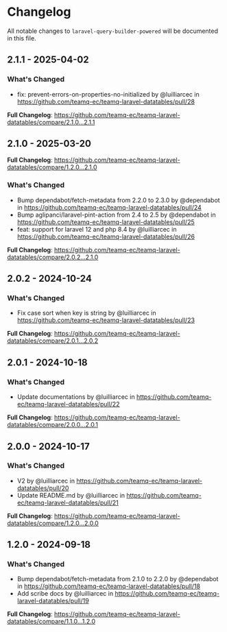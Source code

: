 # Changelog

All notable changes to `laravel-query-builder-powered` will be documented in this file.

## 2.1.1 - 2025-04-02

### What's Changed

* fix: prevent-errors-on-properties-no-initialized by @luilliarcec in https://github.com/teamq-ec/teamq-laravel-datatables/pull/28

**Full Changelog**: https://github.com/teamq-ec/teamq-laravel-datatables/compare/2.1.0...2.1.1

## 2.1.0 - 2025-03-20

**Full Changelog**: https://github.com/teamq-ec/teamq-laravel-datatables/compare/1.2.0...2.1.0

### What's Changed

* Bump dependabot/fetch-metadata from 2.2.0 to 2.3.0 by @dependabot in https://github.com/teamq-ec/teamq-laravel-datatables/pull/24
* Bump aglipanci/laravel-pint-action from 2.4 to 2.5 by @dependabot in https://github.com/teamq-ec/teamq-laravel-datatables/pull/25
* feat: support for laravel 12 and php 8.4 by @luilliarcec in https://github.com/teamq-ec/teamq-laravel-datatables/pull/26

**Full Changelog**: https://github.com/teamq-ec/teamq-laravel-datatables/compare/2.0.2...2.1.0

## 2.0.2 - 2024-10-24

### What's Changed

* Fix case sort when key is string by @luilliarcec in https://github.com/teamq-ec/teamq-laravel-datatables/pull/23

**Full Changelog**: https://github.com/teamq-ec/teamq-laravel-datatables/compare/2.0.1...2.0.2

## 2.0.1 - 2024-10-18

### What's Changed

* Update documentations by @luilliarcec in https://github.com/teamq-ec/teamq-laravel-datatables/pull/22

**Full Changelog**: https://github.com/teamq-ec/teamq-laravel-datatables/compare/2.0.0...2.0.1

## 2.0.0 - 2024-10-17

### What's Changed

* V2 by @luilliarcec in https://github.com/teamq-ec/teamq-laravel-datatables/pull/20
* Update README.md by @luilliarcec in https://github.com/teamq-ec/teamq-laravel-datatables/pull/21

**Full Changelog**: https://github.com/teamq-ec/teamq-laravel-datatables/compare/1.2.0...2.0.0

## 1.2.0 - 2024-09-18

### What's Changed

* Bump dependabot/fetch-metadata from 2.1.0 to 2.2.0 by @dependabot in https://github.com/teamq-ec/teamq-laravel-datatables/pull/18
* Add scribe docs by @luilliarcec in https://github.com/teamq-ec/teamq-laravel-datatables/pull/19

**Full Changelog**: https://github.com/teamq-ec/teamq-laravel-datatables/compare/1.1.0...1.2.0
